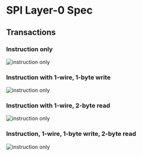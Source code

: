 # SPI Layer-0 Spec

## Transactions

### Instruction only

![instruction only](https://rawgit.com/drom/spi/master/img/inst.wavedrom.svg)

### Instruction with 1-wire, 1-byte write

![instruction only](https://rawgit.com/drom/spi/master/img/data.wavedrom.svg)

### Instruction with 1-wire, 2-byte read

![instruction only](https://rawgit.com/drom/spi/master/img/coo.wavedrom.svg)

### Instruction, 1-wire, 1-byte write, 2-byte read


![instruction only](https://rawgit.com/drom/spi/master/img/cioo.wavedrom.svg)
